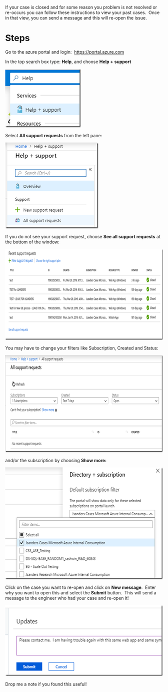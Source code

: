  

If your case is closed and for some reason you problem is not resolved or re-occurs you can follow these instructions to view your past cases.&nbsp; Once in that view, you can send a message and this will re-open the issue.

# Steps

Go to the azure portal and login:&nbsp; <https://portal.azure.com>

In the top search box type: **Help**, and choose **Help + support**

[<img loading="lazy" width="242" height="188" title="image" style="display: inline; background-image: none;" alt="image" src="/assets/images/2019/09/image_thumb.png" border="0" />](/assets/images/2019/09/image.png)

Select **All support requests** from the left pane:

[<img loading="lazy" width="298" height="275" title="image" style="display: inline; background-image: none;" alt="image" src="/assets/images/2019/09/image_thumb-1.png" border="0" />](/assets/images/2019/09/image-1.png)

If you do not see your support request, choose **See all support requests** at the bottom of the window:

[<img loading="lazy" width="923" height="291" title="image" style="display: inline; background-image: none;" alt="image" src="/assets/images/2019/09/image_thumb-2.png" border="0" />](/assets/images/2019/09/image-2.png)

You may have to change your filters like Subscription, Created and Status:

[<img loading="lazy" width="788" height="311" title="image" style="display: inline; background-image: none;" alt="image" src="/assets/images/2019/09/image_thumb-3.png" border="0" />](/assets/images/2019/09/image-3.png)

and/or the subscription by choosing **Show more:**

[<img loading="lazy" width="594" height="358" title="image" style="display: inline; background-image: none;" alt="image" src="/assets/images/2019/09/image_thumb-4.png" border="0" />](/assets/images/2019/09/image-4.png)

Click on the case you want to re-open and click on **New message**.&nbsp; Enter why you want to open this and select the **Submit** button.&nbsp; This will send a message to the engineer who had your case and re-open it!

[<img loading="lazy" width="550" height="227" title="image" style="display: inline; background-image: none;" alt="image" src="/assets/images/2019/09/image_thumb-5.png" border="0" />](/assets/images/2019/09/image-5.png)



Drop me a note if you found this useful!